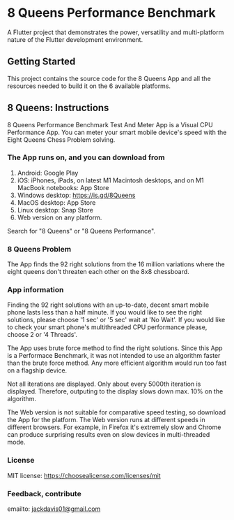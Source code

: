 # 8 Queens Performance Benchmark

A Flutter project that demonstrates the power, versatility and multi-platform nature of the Flutter development environment.

## Getting Started

This project contains the source code for the 8 Queens App and all the resources needed to build it on the 6 available platforms.

## 8 Queens: Instructions

8 Queens Performance Benchmark Test And Meter App is a Visual CPU Performance App. You can meter your smart mobile device's speed with the Eight Queens Chess Problem solving.

### The App runs on, and you can download from

1. Android: Google Play
2. iOS: iPhones, iPads, on latest M1 Macintosh desktops, and on M1 MacBook notebooks: App Store
3. Windows desktop: <https://is.gd/8Queens>
4. MacOS desktop: App Store
5. Linux desktop: Snap Store
6. Web version on any platform.

Search for "8 Queens" or "8 Queens Performance".

### 8 Queens Problem

The App finds the 92 right solutions from the 16 million variations where the eight queens don't threaten each other on the 8x8 chessboard.

### App information

Finding the 92 right solutions with an up-to-date, decent smart mobile phone lasts less than a half minute.
If you would like to see the right solutions, please choose '1 sec' or '5 sec' wait at 'No Wait'.
If you would like to check your smart phone's multithreaded CPU performance please, choose 2 or '4 Threads'.

The App uses brute force method to find the right solutions. Since this App is a Performace Benchmark, it was not intended to use an algorithm faster than the brute force method. Any more efficient algorithm would run too fast on a flagship device.

Not all iterations are displayed. Only about every 5000th iteration is displayed. Therefore, outputing to the display slows down max. 10% on the algorithm.

The Web version is not suitable for comparative speed testing, so download the App for the platform. The Web version runs at different speeds in different browsers. For example, in Firefox it's extremely slow and Chrome can produce surprising results even on slow devices in multi-threaded mode.

### License

MIT license: <https://choosealicense.com/licenses/mit>

### Feedback, contribute

emailto: jackdavis01@gmail.com
